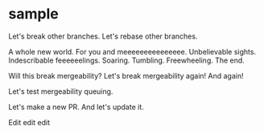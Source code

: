 sample
======

Let's break other branches.
Let's rebase other branches.

A whole new world.
For you and meeeeeeeeeeeeeee.
Unbelievable sights.
Indescribable feeeeeelings.
Soaring.  Tumbling.  Freewheeling.
The end.

Will this break mergeability?
Let's break mergeability again!
And again!

Let's test mergeability queuing.

Let's make a new PR.  And let's update it.


Edit edit edit
